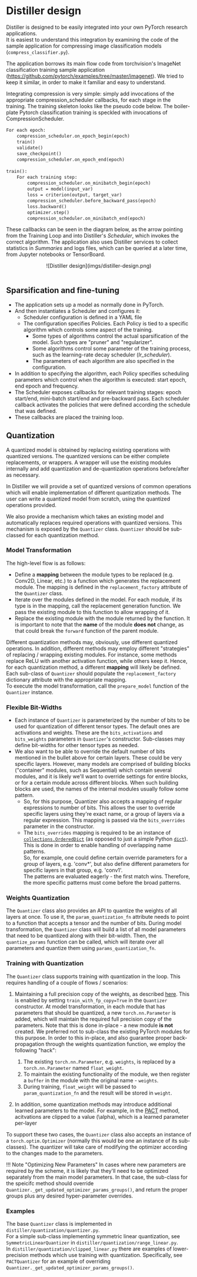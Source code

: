# Distiller design

Distiller is designed to be easily integrated into your own PyTorch research applications.<br>
It is easiest to understand this integration by examining the code of the sample application for compressing image classification models (```compress_classifier.py```).<br>

The application borrows its main flow code from torchvision's ImageNet classification training sample application (https://github.com/pytorch/examples/tree/master/imagenet). We tried to keep it similar, in order to make it familiar and easy to understand.

Integrating compression is very simple: simply add invocations of the appropriate compression_scheduler callbacks, for each stage in the training.  The training skeleton looks like the pseudo code below.  The boiler-plate Pytorch classification training is speckled with invocations of CompressionScheduler.

```
For each epoch:
    compression_scheduler.on_epoch_begin(epoch)
    train()
    validate()
    save_checkpoint()
    compression_scheduler.on_epoch_end(epoch)

train():
    For each training step:
        compression_scheduler.on_minibatch_begin(epoch)
        output = model(input_var)
        loss = criterion(output, target_var)
        compression_scheduler.before_backward_pass(epoch)
        loss.backward()
        optimizer.step()
        compression_scheduler.on_minibatch_end(epoch)
```

These callbacks can be seen in the diagram below, as the arrow pointing from the Training Loop and into Distiller's *Scheduler*, which invokes the correct algorithm.  The application also uses Distiller services to collect statistics in *Summaries* and logs files, which can be queried at a later time, from Jupyter notebooks or TensorBoard.

<center>![Distiller design](imgs/distiller-design.png)</center><br>

## Sparsification and fine-tuning
- The application sets up a model as normally done in PyTorch.
- And then instantiates a Scheduler and configures it:
    * Scheduler configuration is defined in a YAML file
    * The configuration specifies Policies. Each Policy is tied to a specific algorithm which controls some aspect of the training.
        * Some types of algorithms control the actual sparsification of the model. Such types are "pruner" and "regularizer".
        * Some algorithms control some parameter of the training process, such as the learning-rate decay scheduler (*lr_scheduler*).
        * The parameters of each algorithm are also specified in the configuration.
- In addition to specifying the algorithm, each Policy specifies scheduling parameters which control when the algorithm is executed: start epoch, end epoch and frequency.
- The Scheduler exposes callbacks for relevant training stages: epoch start/end, mini-batch start/end and pre-backward pass. Each scheduler callback activates the policies that were defined according the schedule that was defined.
- These callbacks are placed the training loop.

## Quantization
A quantized model is obtained by replacing existing operations with quantized versions. The quantized versions can be either complete replacements, or wrappers. A wrapper will use the existing modules internally and add quantization and de-quantization operations before/after as necessary.

In Distiller we will provide a set of quantized versions of common operations which will enable implementation of different quantization methods. The user can write a quantized model from scratch, using the quantized operations provided.

We also provide a mechanism which takes an existing model and automatically replaces required operations with quantized versions. This mechanism is exposed by the `Quantizer` class. `Quantizer` should be sub-classed for each quantization method.

### Model Transformation

The high-level flow is as follows:

- Define a **mapping** between the module types to be replaced (e.g. Conv2D, Linear, etc.) to a function which generates the replacement module. The mapping is defined in the `replacement_factory` attribute of the `Quantizer` class.
- Iterate over the modules defined in the model. For each module, if its type is in the mapping, call the replacement generation function. We pass the existing module to this function to allow wrapping of it.
- Replace the existing module with the module returned by the function. It is important to note that the **name** of the module **does not** change, as that could break the `forward` function of the parent module.

Different quantization methods may, obviously, use different quantized operations. In addition, different methods may employ different "strategies" of replacing / wrapping existing modules. For instance, some methods replace ReLU with another activation function, while others keep it. Hence, for each quantization method, a different **mapping** will likely be defined.  
Each sub-class of `Quantizer` should populate the `replacement_factory` dictionary attribute with the appropriate mapping.  
To execute the model transformation, call the `prepare_model` function of the `Quantizer` instance.

### Flexible Bit-Widths

- Each instance of `Quantizer` is parameterized by the number of bits to be used for quantization of different tensor types. The default ones are activations and weights. These are the `bits_activations` and `bits_weights` parameters in `Quantizer`'s constructor. Sub-classes may define bit-widths for other tensor types as needed.
- We also want to be able to override the default number of bits mentioned in the bullet above for certain layers. These could be very specific layers. However, many models are comprised of building blocks ("container" modules, such as Sequential) which contain several modules, and it is likely we'll want to override settings for entire blocks, or for a certain module across different blocks. When such building blocks are used, the names of the internal modules usually follow some pattern.
   - So, for this purpose, Quantizer also accepts a mapping of regular expressions to number of bits. This allows the user to override specific layers using they're exact name, or a group of layers via a regular expression. This mapping is passed via the `bits_overrides` parameter in the constructor.
   - The `bits_overrides` mapping is required to be an instance of [`collections.OrderedDict`](https://docs.python.org/3.5/library/collections.html#collections.OrderedDict) (as opposed to just a simple Python [`dict`](https://docs.python.org/3.5/library/stdtypes.html#dict)). This is done in order to enable handling of overlapping name patterns.  
     So, for example, one could define certain override parameters for a group of layers, e.g. 'conv*', but also define different parameters for specific layers in that group, e.g. 'conv1'.  
     The patterns are evaluated eagerly - the first match wins. Therefore, the more specific patterns must come before the broad patterns.

### Weights Quantization

The `Quantizer` class also provides an API to quantize the weights of all layers at once. To use it, the `param_quantization_fn` attribute needs to point to a function that accepts a tensor and the number of bits. During model transformation, the `Quantizer` class will build a list of all model parameters that need to be quantized along with their bit-width. Then, the `quantize_params` function can be called, which will iterate over all parameters and quantize them using `params_quantization_fn`.

### Training with Quantization

The `Quantizer` class supports training with quantization in the loop. This requires handling of a couple of flows / scenarios:

1. Maintaining a full precision copy of the weights, as described [here](quantization.md#training-with-quantization). This is enabled by setting `train_with_fp_copy=True` in the `Quantizer` constructor. At model transformation, in each module that has parameters that should be quantized, a new `torch.nn.Parameter` is added, which will maintain the required full precision copy of the parameters. Note that this is done in-place - a new module **is not** created. We preferred not to sub-class the existing PyTorch modules for this purpose. In order to this in-place, and also guarantee proper back-propagation through the weights quantization function, we employ the following "hack": 

    1. The existing `torch.nn.Parameter`, e.g. `weights`, is replaced by a `torch.nn.Parameter` named `float_weight`.
    2. To maintain the existing functionality of the module, we then register a `buffer` in the module with the original name - `weights`.
    3. During training, `float_weight` will be passed to `param_quantization_fn` and the result will be stored in `weight`.

2. In addition, some quantization methods may introduce additional learned parameters to the model. For example, in the [PACT](algo_quantization.md#PACT) method, acitvations are clipped to a value \(\alpha\), which is a learned parameter per-layer

To support these two cases, the `Quantizer` class also accepts an instance of a `torch.optim.Optimizer` (normally this would be one an instance of its sub-classes). The quantizer will take care of modifying the optimizer according to the changes made to the parameters.   

!!! Note "Optimizing New Parameters"
    In cases where new parameters are required by the scheme, it is likely that they'll need to be optimized separately from the main model parameters. In that case, the sub-class for the speicifc method should override `Quantizer._get_updated_optimizer_params_groups()`, and return the proper groups plus any desired hyper-parameter overrides.

### Examples

The base `Quantizer` class is implemented in `distiller/quantization/quantizer.py`.  
For a simple sub-class implementing symmetric linear quantization, see `SymmetricLinearQuantizer` in `distiller/quantization/range_linear.py`.  
In `distiller/quantization/clipped_linear.py` there are examples of lower-precision methods which use training with quantization. Specifically, see `PACTQuantizer` for an example of overriding `Quantizer._get_updated_optimizer_params_groups()`.
